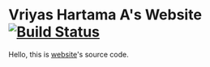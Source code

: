 # Vriyas Hartama A's Website [![Build Status](https://travis-ci.com/haruute0/haruute0.github.io.svg?branch=source)](https://travis-ci.com/haruute0/haruute0.github.io)
Hello, this is [website](https://haruute0.github.io)'s source code.
